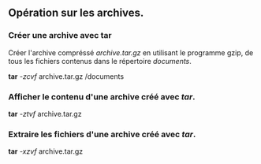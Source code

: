 
## Opération sur les archives.

### Créer une archive avec tar

Créer l'archive compréssé *archive.tar.gz* en utilisant le programme gzip, de tous les fichiers contenus dans le répertoire *documents*.

**tar** *-zcvf*  archive.tar.gz  /documents

### Afficher le contenu d'une archive créé avec *tar*.

**tar** *-ztvf* archive.tar.gz

### Extraire les fichiers d'une archive créé avec *tar*.

**tar** *-xzvf* archive.tar.gz
